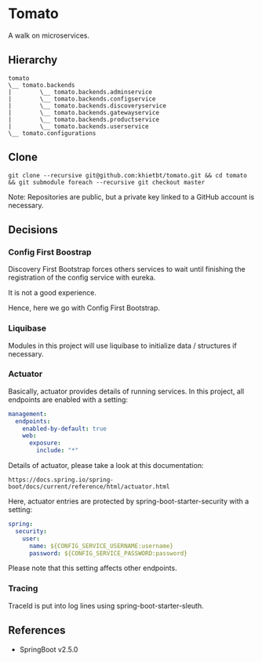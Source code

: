 # Tomato

A walk on microservices.

## Hierarchy

```text
tomato
\__ tomato.backends
|        \__ tomato.backends.adminservice
|        \__ tomato.backends.configservice
|        \__ tomato.backends.discoveryservice
|        \__ tomato.backends.gatewayservice
|        \__ tomato.backends.productservice
|        \__ tomato.backends.userservice
\__ tomato.configurations
```

## Clone

```shell
git clone --recursive git@github.com:khietbt/tomato.git && cd tomato && git submodule foreach --recursive git checkout master
```

Note: Repositories are public, but a private key linked to a GitHub account is necessary.

## Decisions
### Config First Boostrap

Discovery First Bootstrap forces others services to wait until finishing the registration of the config service with eureka.

It is not a good experience.

Hence, here we go with Config First Bootstrap.

### Liquibase

Modules in this project will use liquibase to initialize data / structures if necessary.

### Actuator

Basically, actuator provides details of running services. In this project, all endpoints are enabled with a setting:

```yaml
management:
  endpoints:
    enabled-by-default: true
    web:
      exposure:
        include: "*"
```

Details of actuator, please take a look at this documentation:

```text
https://docs.spring.io/spring-boot/docs/current/reference/html/actuator.html
```

Here, actuator entries are protected by spring-boot-starter-security with a setting:

```yaml
spring:
  security:
    user:
      name: ${CONFIG_SERVICE_USERNAME:username}
      password: ${CONFIG_SERVICE_PASSWORD:password}
```

Please note that this setting affects other endpoints.

### Tracing

TraceId is put into log lines using spring-boot-starter-sleuth.

## References

* SpringBoot v2.5.0